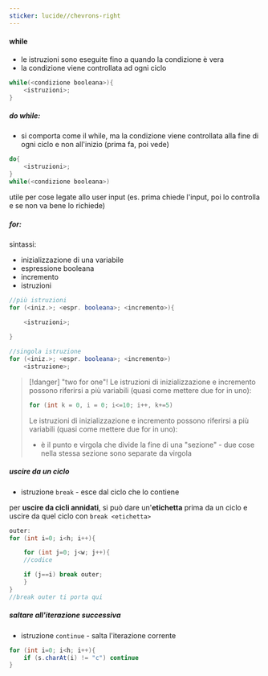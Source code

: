 ```yaml
---
sticker: lucide//chevrons-right
---
```

#### while
- le istruzioni sono eseguite fino a quando la condizione è vera
- la condizione viene controllata ad ogni ciclo
```java
while(<condizione booleana>){
	<istruzioni>;
}
```

##### do while:
- si comporta come il while, ma la condizione viene controllata alla fine di ogni ciclo e non all'inizio (prima fa, poi vede)

```java
do{
	<istruzioni>;
}
while(<condizione booleana>)
```

utile per cose legate allo user input (es. prima chiede l'input, poi lo controlla e se non va bene lo richiede)

##### for:
sintassi:
- inizializzazione di una variabile
- espressione booleana
- incremento
- istruzioni
```java
//più istruzioni
for (<iniz.>; <espr. booleana>; <incremento>){

	<istruzioni>;
	
}
```
 
```java
//singola istruzione
for (<iniz.>; <espr. booleana>; <incremento>)
	<istruzione>;
```

>[!danger] "two for one"!
>Le istruzioni di inizializzazione e incremento possono riferirsi a più variabili (quasi come mettere due for in uno):
>```java
>for (int k = 0, i = 0; i<=10; i++, k+=5)
>```
>Le istruzioni di inizializzazione e incremento possono riferirsi a più variabili (quasi come mettere due for in uno):
>
> - è il punto e virgola che divide la fine di una "sezione" - due cose nella stessa sezione sono separate da virgola

##### uscire da un ciclo
- istruzione `break` - esce dal ciclo che lo contiene

per **uscire da cicli annidati**, si può dare un'**etichetta** prima da un ciclo e uscire da quel ciclo con `break <etichetta>`
```java
outer:
for (int i=0; i<h; i++){

	for (int j=0; j<w; j++){
	//codice

	if (j==i) break outer;
	}
}
//break outer ti porta qui
```

##### saltare all'iterazione successiva
- istruzione `continue` - salta l'iterazione corrente
```java
for (int i=0; i<h; i++){
	if (s.charAt(i) != "c") continue
}
```


